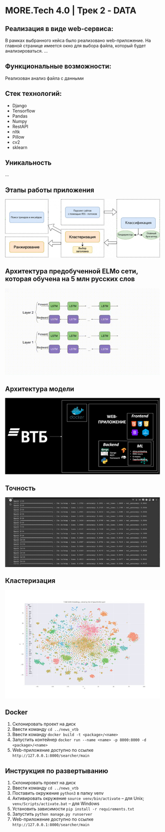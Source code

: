 # MORE.Tech 4.0 | Трек 2 - DATA

## Реализация в виде web-сервиса:

В рамках выбранного кейса было реализовано web-приложение. На главной странице имеется окно для выбора файла, который будет анализироваться. ...

## Функциональные возможности:

Реализован анализ файла с данными

## Стек технологий:

* Django
* Tensorflow
* Pandas
* Numpy
* RestAPI
* nltk
* Pillow
* cv2
* sklearn

## Уникальность
...

## Этапы работы приложения
![alt text](https://github.com/xakermonkey/news_vtb/blob/main/app.jpg?raw=true)

## Архитектура предобученной ELMo сети, которая обучена на 5 млн русских слов
![alt text](https://github.com/xakermonkey/news_vtb/blob/main/arch.gif?raw=true)

## Архитектура модели
![alt text](https://github.com/xakermonkey/news_vtb/blob/main/arhp.png?raw=true)

## Точность
![alt text](https://github.com/xakermonkey/news_vtb/blob/main/ex.jpeg?raw=true)

## Кластеризация
![alt text](https://github.com/xakermonkey/news_vtb/blob/main/klast.jpeg?raw=true)

## Docker
1. Склонировать проект на диск
4. Ввести команду `cd ../news_vtb`
5. Ввести команду `docker build -t <package>/<name>`
6. Запустить контейнер `docker run --name <name> -p 8000:8000 -d <package>/<name>`
7. Web-приложение доступно по ссылке `http://127.0.0.1:8000/searcher/main`

## Инструкция по развертыванию
1. Склонировать проект на диск
4. Ввести команду `cd ../news_vtb`
5. Поставить окружение `python3` в папку venv
6. Активировать окружение `source venv/bin/activate` – для Unix; `venv/Scripts/activate.bat` – для Windows
7. Установить зависимости `pip install -r requirements.txt`
8. Запустить `python manage.py runserver`
9. Web-приложение доступно по ссылке `http://127.0.0.1:8000/searcher/main`

